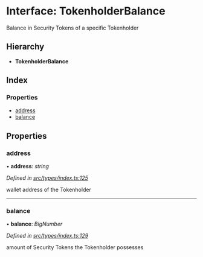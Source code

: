 # Interface: TokenholderBalance

Balance in Security Tokens of a specific Tokenholder

## Hierarchy

* **TokenholderBalance**

## Index

### Properties

* [address](_types_index_.tokenholderbalance.md#address)
* [balance](_types_index_.tokenholderbalance.md#balance)

## Properties

###  address

• **address**: *string*

*Defined in [src/types/index.ts:125](https://github.com/PolymathNetwork/polymath-sdk/blob/45453ad/src/types/index.ts#L125)*

wallet address of the Tokenholder

___

###  balance

• **balance**: *BigNumber*

*Defined in [src/types/index.ts:129](https://github.com/PolymathNetwork/polymath-sdk/blob/45453ad/src/types/index.ts#L129)*

amount of Security Tokens the Tokenholder possesses
